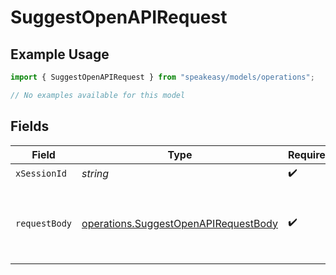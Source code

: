 # SuggestOpenAPIRequest

## Example Usage

```typescript
import { SuggestOpenAPIRequest } from "speakeasy/models/operations";

// No examples available for this model
```

## Fields

| Field                                                                                        | Type                                                                                         | Required                                                                                     | Description                                                                                  |
| -------------------------------------------------------------------------------------------- | -------------------------------------------------------------------------------------------- | -------------------------------------------------------------------------------------------- | -------------------------------------------------------------------------------------------- |
| `xSessionId`                                                                                 | *string*                                                                                     | :heavy_check_mark:                                                                           | N/A                                                                                          |
| `requestBody`                                                                                | [operations.SuggestOpenAPIRequestBody](../../models/operations/suggestopenapirequestbody.md) | :heavy_check_mark:                                                                           | The schema file to upload provided as a multipart/form-data file segment.                    |